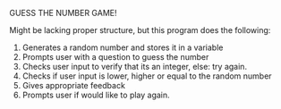GUESS THE NUMBER GAME!

Might be lacking proper structure, but this program does the following:

1. Generates a random number and stores it in a variable
2. Prompts user with a question to guess the number
3. Checks user input to verify that its an integer, else: try again.
4. Checks if user input is lower, higher or equal to the random number
5. Gives appropriate feedback
6. Prompts user if would like to play again.
